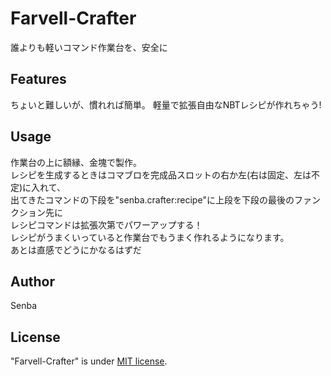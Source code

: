 # Farvell-Crafter
誰よりも軽いコマンド作業台を、安全に

## Features
ちょいと難しいが、慣れれば簡単。
軽量で拡張自由なNBTレシピが作れちゃう!

## Usage
作業台の上に額縁、金塊で製作。  
レシピを生成するときはコマブロを完成品スロットの右か左(右は固定、左は不定)に入れて、  
出てきたコマンドの下段を"senba.crafter:recipe"に上段を下段の最後のファンクション先に  
レシピコマンドは拡張次第でパワーアップする！  
レシピがうまくいっていると作業台でもうまく作れるようになります。  
あとは直感でどうにかなるはずだ

## Author
 Senba

## License
"Farvell-Crafter" is under [MIT license](https://en.wikipedia.org/wiki/MIT_License).
